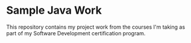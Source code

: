# Sample Java Work

This repository contains my project work from the courses I'm taking as part of my Software Development certification program.

